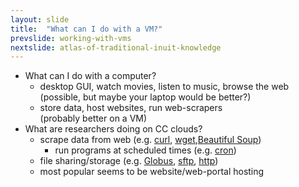 ```yaml
---
layout: slide
title:  "What can I do with a VM?"
prevslide: working-with-vms
nextslide: atlas-of-traditional-inuit-knowledge
---
```

* What can I do with a computer?
  * desktop GUI, watch movies, listen to music, browse the web<br/>(possible, but maybe your laptop would be better?)
  * store data, host websites, run web-scrapers<br/>(probably better on a VM)
* What are researchers doing on CC clouds?
  * scrape data from web (e.g. [curl](https://curl.haxx.se/), [wget](https://www.gnu.org/software/wget/),[Beautiful Soup](https://www.crummy.com/software/BeautifulSoup/bs4/doc/))
    * run programs at scheduled times (e.g. [cron](https://en.wikipedia.org/wiki/Cron))
  * file sharing/storage (e.g. [Globus](https://docs.computecanada.ca/wiki/Globus), [sftp](https://en.wikipedia.org/wiki/SSH_File_Transfer_Protocol), [http](https://httpd.apache.org/))
  * most popular seems to be website/web-portal hosting
